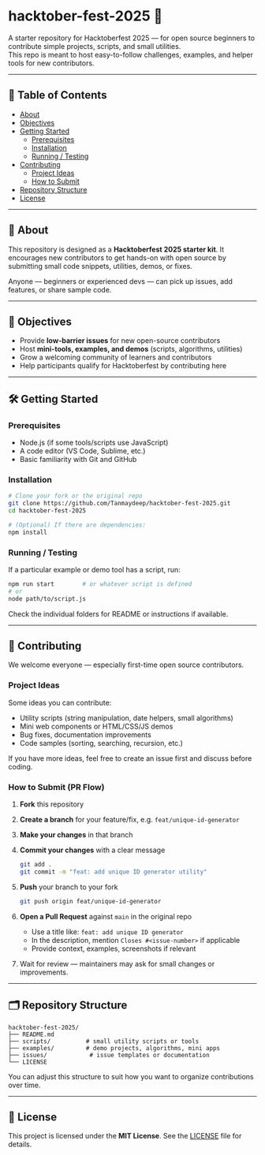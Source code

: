 


# hacktober-fest-2025 🎃

A starter repository for Hacktoberfest 2025 — for open source beginners to contribute simple projects, scripts, and small utilities.  
This repo is meant to host easy-to-follow challenges, examples, and helper tools for new contributors.

---

## 📖 Table of Contents

- [About](#about)  
- [Objectives](#objectives)  
- [Getting Started](#getting-started)  
  - [Prerequisites](#prerequisites)  
  - [Installation](#installation)  
  - [Running / Testing](#running--testing)  
- [Contributing](#contributing)  
  - [Project Ideas](#project-ideas)  
  - [How to Submit](#how-to-submit)  
- [Repository Structure](#repository-structure)  
- [License](#license)  

---

## 🧩 About

This repository is designed as a **Hacktoberfest 2025 starter kit**. It encourages new contributors to get hands-on with open source by submitting small code snippets, utilities, demos, or fixes.  

Anyone — beginners or experienced devs — can pick up issues, add features, or share sample code.

---

## 🎯 Objectives

- Provide **low-barrier issues** for new open-source contributors  
- Host **mini-tools, examples, and demos** (scripts, algorithms, utilities)  
- Grow a welcoming community of learners and contributors  
- Help participants qualify for Hacktoberfest by contributing here  

---

## 🛠 Getting Started

### Prerequisites

- Node.js (if some tools/scripts use JavaScript)  
- A code editor (VS Code, Sublime, etc.)  
- Basic familiarity with Git and GitHub  

### Installation

```bash
# Clone your fork or the original repo
git clone https://github.com/Tanmaydeep/hacktober-fest-2025.git
cd hacktober-fest-2025

# (Optional) If there are dependencies:
npm install
````

### Running / Testing

If a particular example or demo tool has a script, run:

```bash
npm run start        # or whatever script is defined
# or
node path/to/script.js
```

Check the individual folders for README or instructions if available.

---

## 🤝 Contributing

We welcome everyone — especially first-time open source contributors.

### Project Ideas

Some ideas you can contribute:

* Utility scripts (string manipulation, date helpers, small algorithms)
* Mini web components or HTML/CSS/JS demos
* Bug fixes, documentation improvements
* Code samples (sorting, searching, recursion, etc.)

If you have more ideas, feel free to create an issue first and discuss before coding.

### How to Submit (PR Flow)

1. **Fork** this repository

2. **Create a branch** for your feature/fix, e.g. `feat/unique-id-generator`

3. **Make your changes** in that branch

4. **Commit your changes** with a clear message

   ```bash
   git add .
   git commit -m "feat: add unique ID generator utility"
   ```

5. **Push** your branch to your fork

   ```bash
   git push origin feat/unique-id-generator
   ```

6. **Open a Pull Request** against `main` in the original repo

   * Use a title like: `feat: add unique ID generator`
   * In the description, mention `Closes #<issue-number>` if applicable
   * Provide context, examples, screenshots if relevant

7. Wait for review — maintainers may ask for small changes or improvements.

---

## 🗂 Repository Structure

```
hacktober-fest-2025/
├── README.md
├── scripts/          # small utility scripts or tools
├── examples/         # demo projects, algorithms, mini apps
├── issues/            # issue templates or documentation
└── LICENSE
```

You can adjust this structure to suit how you want to organize contributions over time.

---

## 📄 License

This project is licensed under the **MIT License**.
See the [LICENSE](LICENSE) file for details.

